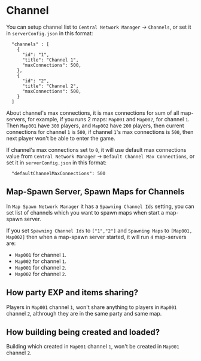 # Channel

You can setup channel list to `Central Network Manager` -> `Channels`, or set it in `serverConfig.json` in this format:

```
  "channels" : [
    {
      "id": "1",
      "title": "Channel 1",
      "maxConnections": 500,
    },
    {
      "id": "2",
      "title": "Channel 2",
      "maxConnections": 500,
    }
  ]
```

About channel's max connections, it is max connections for sum of all map-servers, for example, if you runs 2 maps: `Map001` and `Map002`, for channel `1`. Then `Map001` have `300` players, and `Map002` have `200` players, then current connections for channel `1` is `500`, if channel `1`'s max connections is `500`, then next player won't be able to enter the game.

If channel's max connections set to `0`, it will use default max connections value from `Central Network Manager` -> `Default Channel Max Connections`, or set it in `serverConfig.json` in this format:

```
  "defaultChannelMaxConnections": 500
```

## Map-Spawn Server, Spawn Maps for Channels

In `Map Spawn Network Manager` it has a `Spawning Channel Ids` setting, you can set list of channels which you want to spawn maps when start a map-spawn server.

If you set `Spawning Channel Ids` to `["1","2"]` and `Spawning Maps` to `[Map001, Map002]` then when a map-spawn server started, it will run `4` map-servers are:

- `Map001` for channel `1`.
- `Map002` for channel `1`.
- `Map001` for channel `2`.
- `Map002` for channel `2`.

## How party EXP and items sharing?

Players in `Map001` channel `1`, won't share anything to players in `Map001` channel `2`, althrough they are in the same party and same map.

## How building being created and loaded?

Building which created in `Map001` channel `1`, won't be created in `Map001` channel `2`.